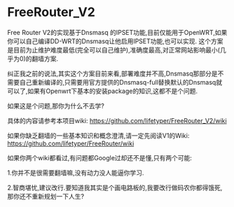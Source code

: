 FreeRouter_V2
=============

Free Router V2的实现基于Dnsmasq  的IPSET功能,目前仅能用于OpenWRT,如果你可以自己编译DD-WRT的Dnsmasq让他启用IPSET功能,也可以实现.
这个方案是目前为止维护难度最低(完全可以自己维护),准确度最高,对正常网站影响最小(几乎为0)的翻墙方案.

纠正我之前的说法,其实这个方案目前来看,部署难度并不高,Dnsmasq那部分是不需要自己重新编译的,只需要用官方提供的Dnsmasq-full替换默认的Dnsmasq就可以了,如果有Openwrt下基本的安装package的知识,这都不是个问题.

如果这是个问题,那你为什么不去学?

具体的内容请参考本项目wiki:
https://github.com/lifetyper/FreeRouter_V2/wiki

如果你缺乏翻墙的一些基本知识和概念澄清,请一定先阅读V1的Wiki:
https://github.com/lifetyper/FreeRouter/wiki

如果你两个wiki都看过,有问题都Google过却还不是懂,只有两个可能:

1.你并不是很需要翻墙嘛,没有动力没人能逼你学习.

2.智商堪忧,建议改行.要知道我其实是个画电路板的,我要改行做码农你都得饿死,那你还不重新规划一下人生?
